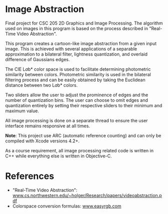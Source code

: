 Image Abstraction
=================

Final project for CSC 205 2D Graphics and Image Processing. The algorithm used on 
images in this program is based on the process described in "Real-Time Video Abstraction".

This program creates a cartoon-like image abstraction from a given input image. This is achieved with 
several applications of a separable approximation to a bilateral filter, lightness quantization, 
and overlaid difference of Gaussians edges.

The CIE L*a*b* color space is used to facilitate determining photometric similarity between colors. 
Photometric similarity is used in the bilateral filtering process and can be easily obtained by 
taking the Euclidean distance between two L*a*b* colors.

Two sliders allow the user to adjust the prominence of edges and the number of quantization bins. 
The user can choose to omit edges and quantization entirely by setting their respective sliders to their
minimum and maximum value.

All image processing is done on a separate thread to ensure the user interface remains responsive at all times.

__Note__: This project use ARC (automatic reference counting) and can only be compiled with Xcode versions 4.2+.

As a course requirement, all image processing related code is written in C++ while everything else is written in 
Objective-C.

References
==========
- "Real-Time Video Abstraction": www.cs.northwestern.edu/~holger/Research/papers/videoabstraction.pdf
- Colorspace conversion formulas: www.easyrgb.com
